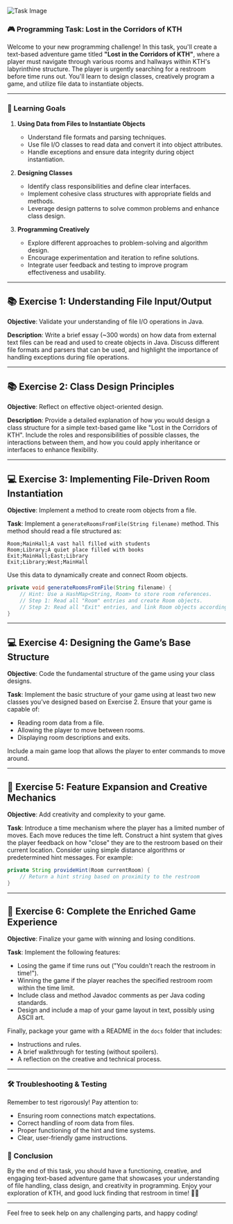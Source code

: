 ![Task Image](https://oaidalleapiprodscus.blob.core.windows.net/private/org-asPC5Skb6EoE1i324HhdGnV1/user-4VyHdJuNDsg3rdcmO7ghXoi2/img-Y8PvpRVRRKdv1RL52zWL3XYJ.png?st=2024-11-06T16%3A42%3A08Z&se=2024-11-06T18%3A42%3A08Z&sp=r&sv=2024-08-04&sr=b&rscd=inline&rsct=image/png&skoid=d505667d-d6c1-4a0a-bac7-5c84a87759f8&sktid=a48cca56-e6da-484e-a814-9c849652bcb3&skt=2024-11-05T19%3A50%3A20Z&ske=2024-11-06T19%3A50%3A20Z&sks=b&skv=2024-08-04&sig=mLUl/ytZgBh0Yvocc9i5vCmpCAi%2BsIeAmCivVVJJtdM%3D)

### 🎮 Programming Task: Lost in the Corridors of KTH

Welcome to your new programming challenge! In this task, you'll create a text-based adventure game titled **"Lost in the Corridors of KTH"**, where a player must navigate through various rooms and hallways within KTH's labyrinthine structure. The player is urgently searching for a restroom before time runs out. You'll learn to design classes, creatively program a game, and utilize file data to instantiate objects.

---

### 🎯 Learning Goals

1. **Using Data from Files to Instantiate Objects**
   - Understand file formats and parsing techniques.
   - Use file I/O classes to read data and convert it into object attributes.
   - Handle exceptions and ensure data integrity during object instantiation.

2. **Designing Classes**
   - Identify class responsibilities and define clear interfaces.
   - Implement cohesive class structures with appropriate fields and methods.
   - Leverage design patterns to solve common problems and enhance class design.

3. **Programming Creatively**
   - Explore different approaches to problem-solving and algorithm design.
   - Encourage experimentation and iteration to refine solutions.
   - Integrate user feedback and testing to improve program effectiveness and usability.

---

## 📚 Exercise 1: Understanding File Input/Output

**Objective**: Validate your understanding of file I/O operations in Java.

**Description**: Write a brief essay (~300 words) on how data from external text files can be read and used to create objects in Java. Discuss different file formats and parsers that can be used, and highlight the importance of handling exceptions during file operations.

---

## 📚 Exercise 2: Class Design Principles

**Objective**: Reflect on effective object-oriented design.

**Description**: Provide a detailed explanation of how you would design a class structure for a simple text-based game like "Lost in the Corridors of KTH". Include the roles and responsibilities of possible classes, the interactions between them, and how you could apply inheritance or interfaces to enhance flexibility.

---

## 💻 Exercise 3: Implementing File-Driven Room Instantiation

**Objective**: Implement a method to create room objects from a file.

**Task**: Implement a `generateRoomsFromFile(String filename)` method. This method should read a file structured as:

```
Room;MainHall;A vast hall filled with students
Room;Library;A quiet place filled with books
Exit;MainHall;East;Library
Exit;Library;West;MainHall
```

Use this data to dynamically create and connect Room objects.

```java
private void generateRoomsFromFile(String filename) {
    // Hint: Use a HashMap<String, Room> to store room references.
    // Step 1: Read all "Room" entries and create Room objects.
    // Step 2: Read all "Exit" entries, and link Room objects accordingly.
}
```

---

## 💻 Exercise 4: Designing the Game’s Base Structure

**Objective**: Code the fundamental structure of the game using your class designs.

**Task**: Implement the basic structure of your game using at least two new classes you’ve designed based on Exercise 2. Ensure that your game is capable of:

- Reading room data from a file.
- Allowing the player to move between rooms.
- Displaying room descriptions and exits.

Include a main game loop that allows the player to enter commands to move around.

---

## 🚀 Exercise 5: Feature Expansion and Creative Mechanics

**Objective**: Add creativity and complexity to your game.

**Task**: Introduce a time mechanism where the player has a limited number of moves. Each move reduces the time left. Construct a hint system that gives the player feedback on how "close" they are to the restroom based on their current location. Consider using simple distance algorithms or predetermined hint messages. For example:

```java
private String provideHint(Room currentRoom) {
    // Return a hint string based on proximity to the restroom
}
```

---

## 🚀 Exercise 6: Complete the Enriched Game Experience

**Objective**: Finalize your game with winning and losing conditions.

**Task**: Implement the following features:
- Losing the game if time runs out ("You couldn't reach the restroom in time!").
- Winning the game if the player reaches the specified restroom room within the time limit.
- Include class and method Javadoc comments as per Java coding standards.
- Design and include a map of your game layout in text, possibly using ASCII art.

Finally, package your game with a README in the `docs` folder that includes:
- Instructions and rules.
- A brief walkthrough for testing (without spoilers).
- A reflection on the creative and technical process.

---

### 🛠 Troubleshooting & Testing

Remember to test rigorously! Pay attention to:
- Ensuring room connections match expectations.
- Correct handling of room data from files.
- Proper functioning of the hint and time systems.
- Clear, user-friendly game instructions.

### 🎉 Conclusion

By the end of this task, you should have a functioning, creative, and engaging text-based adventure game that showcases your understanding of file handling, class design, and creativity in programming. Enjoy your exploration of KTH, and good luck finding that restroom in time! 🚽🚨

---

Feel free to seek help on any challenging parts, and happy coding!